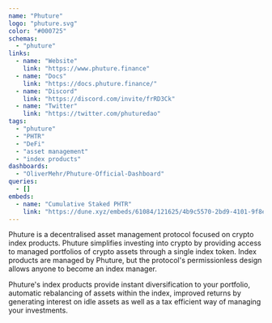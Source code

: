 ```yaml
---
name: "Phuture"
logo: "phuture.svg"
color: "#000725"
schemas:
  - "phuture"
links:
  - name: "Website"
    link: "https://www.phuture.finance"
  - name: "Docs"
    link: "https://docs.phuture.finance/"
  - name: "Discord"
    link: "https://discord.com/invite/frRD3Ck"
  - name: "Twitter"
    link: "https://twitter.com/phuturedao"
tags:
  - "phuture"
  - "PHTR"
  - "DeFi"
  - "asset management"
  - "index products"
dashboards:
  - "OliverMehr/Phuture-Official-Dashboard"
queries:
  - []
embeds:
  - name: "Cumulative Staked PHTR"
    link: "https://dune.xyz/embeds/61084/121625/4b9c5570-2bd9-4101-9f8e-3d633c2ba57e"
---
```


Phuture is a decentralised asset management protocol focused on crypto index products. Phuture simplifies investing into crypto by providing access to managed portfolios of crypto assets through a single index token. Index products are managed by Phuture, but the protocol's permissionless design allows anyone to become an index manager. 

Phuture's index products provide instant diversification to your portfolio, automatic rebalancing of assets within the index, improved returns by generating interest on idle assets as well as a tax efficient way of managing your investments. 
